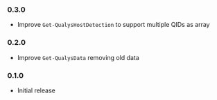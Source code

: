 ﻿### 0.3.0
- Improve `Get-QualysHostDetection` to support multiple QIDs as array

### 0.2.0
- Improve `Get-QualysData` removing old data

### 0.1.0
- Initial release